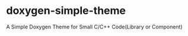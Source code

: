 doxygen-simple-theme
====================

A Simple Doxygen Theme for Small C/C++ Code(Library or Component)
